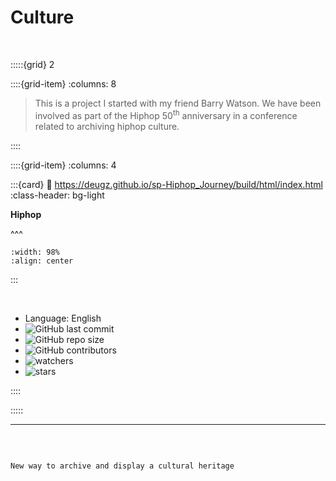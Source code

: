 # Culture

<br>

:::::{grid} 2

::::{grid-item}
:columns: 8

> This is a project I started with my friend Barry Watson. We have been involved as part of the Hiphop 50<sup>th</sup> anniversary in a conference related to archiving hiphop culture.   

::::

::::{grid-item}
:columns: 4

:::{card}
:link: https://deugz.github.io/sp-Hiphop_Journey/build/html/index.html
:class-header: bg-light   

**Hiphop**

^^^   
   
```{image} ../../../_static/Logo/HLA-Logo.png
:width: 98%
:align: center

```
    
:::

<br>

<div id="colour">

- Language: English
- ![GitHub last commit](https://img.shields.io/github/last-commit/Deugz/sp-Hiphop_Journey?color=green&style=plastic) 
- ![GitHub repo size](https://img.shields.io/github/repo-size/Deugz/sp-Hiphop_Journey?color=yellow&style=plastic) 
- ![GitHub contributors](https://img.shields.io/github/contributors/Deugz/sp-Hiphop_Journey?color=red&style=plastic) 
- ![watchers](https://img.shields.io/github/watchers/Deugz/sp-Hiphop_Journey?style=social) 
- ![stars](https://img.shields.io/github/stars/Deugz/sp-Hiphop_Journey?style=social)

 
</div>


::::

:::::

***

<br>

```{note}

New way to archive and display a cultural heritage

```